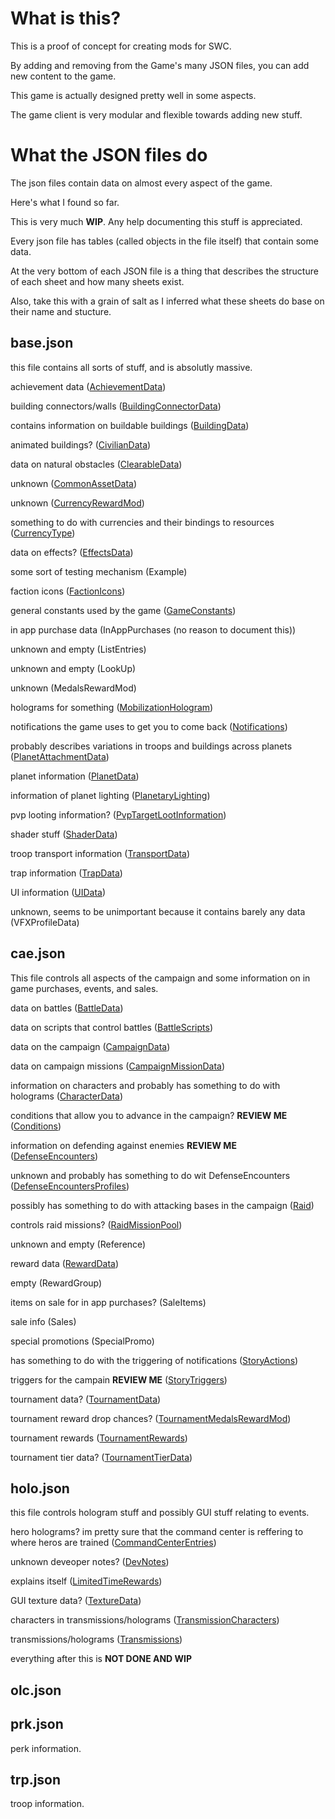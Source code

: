 # What is this?

This is a proof of concept for creating mods for SWC.

By adding and removing from the Game's many JSON files, you can add new content to the game.

This game is actually designed pretty well in some aspects.

The game client is very modular and flexible towards adding new stuff.

# What the JSON files do

The json files contain data on almost every aspect of the game.

Here's what I found so far.

This is very much **WIP**. Any help documenting this stuff is appreciated.

Every json file has tables (called objects in the file itself) that contain some data.

At the very bottom of each JSON file is a thing that describes the structure of each sheet and how many sheets exist.

Also, take this with a grain of salt as I inferred what these sheets do base on their name and stucture.

## base.json

this file contains all sorts of stuff, and is absolutly massive.

achievement data ([AchievementData](AchievementData.md))

building connectors/walls ([BuildingConnectorData](BuildingConnectorData.md))

contains information on buildable buildings ([BuildingData](BuildingData.md))

animated buildings? ([CivilianData](CivilianData.md))

data on natural obstacles  ([ClearableData](ClearableData.md))

unknown ([CommonAssetData](CommonAssetData.md))

unknown ([CurrencyRewardMod](CurrencyRewardMod.md))

something to do with currencies and their bindings to resources ([CurrencyType](CurrencyType.md))

data on effects? ([EffectsData](EffectsData.md))

some sort of testing mechanism (Example)

faction icons ([FactionIcons](FactionIcons.md))

general constants used by the game ([GameConstants](GameConstants.md))

in app purchase data (InAppPurchases (no reason to document this))

unknown and empty (ListEntries)

unknown and empty (LookUp)

unknown (MedalsRewardMod)

holograms for something ([MobilizationHologram](MobilizationHologram.md))

notifications the game uses to get you to come back ([Notifications](Notifications.md))

probably describes variations in troops and buildings across planets ([PlanetAttachmentData](PlanetAttachmentData.md))

planet information ([PlanetData](PlanetData.md))

information of planet lighting ([PlanetaryLighting](PlanetaryLighting.md))

pvp looting information? ([PvpTargetLootInformation](PvpTargetLootInformation.md))

shader stuff ([ShaderData](ShaderData.md))

troop transport information ([TransportData](TransportData.md))

trap information ([TrapData](TrapData.md))

UI information ([UIData](UIData.md))

unknown, seems to be unimportant because it contains barely any data (VFXProfileData)

## cae.json

This file controls all aspects of the campaign and some information on in game purchases, events, and sales.

data on battles ([BattleData](BattleData.md))

data on scripts that control battles ([BattleScripts](BattleScripts.md))

data on the campaign ([CampaignData](CampaignData.md))

data on campaign missions ([CampaignMissionData](CampaignMissionData.md))

information on characters and probably has something to do with holograms ([CharacterData](CharacterData.md))

conditions that allow you to advance in the campaign? **REVIEW ME** ([Conditions](Conditions.md))

information on defending against enemies **REVIEW ME** ([DefenseEncounters](DefenseEncounters.md))

unknown and probably has something to do wit DefenseEncounters ([DefenseEncountersProfiles](DefenseEncountersProfiles.md))

possibly has something to do with attacking bases in the campaign ([Raid](Raid.md))

controls raid missions? ([RaidMissionPool](RaidMissionPool.md))

unknown and empty (Reference)

reward data ([RewardData](RewardData.md))

empty (RewardGroup)

items on sale for in app purchases? (SaleItems)

sale info (Sales)

special promotions (SpecialPromo)

has something to do with the triggering of notifications ([StoryActions](StoryActions.md))

triggers for the campain **REVIEW ME** ([StoryTriggers](StoryTriggers.md))

tournament data? ([TournamentData](TournamentData.md))

tournament reward drop chances? ([TournamentMedalsRewardMod](TournamentMedalsRewardMod.md))

tournament rewards ([TournamentRewards](TournamentRewards.md))

tournament tier data? ([TournamentTierData](TournamentTierData.md))

## holo.json

this file controls hologram stuff and possibly GUI stuff relating to events.

hero holograms? im pretty sure that the command center is reffering to where heros are trained ([CommandCenterEntries](CommandCenterEntries.md))

unknown deveoper notes? ([DevNotes](DevNotes.md))

explains itself ([LimitedTimeRewards](LimitedTimeRewards.md))

GUI texture data? ([TextureData](TextureData.md))

characters in transmissions/holograms ([TransmissionCharacters](TransmissionCharacters.md))

transmissions/holograms ([Transmissions](Transmissions.md))

everything after this is **NOT DONE AND WIP**

## olc.json

## prk.json

perk information.

## trp.json

troop information.
